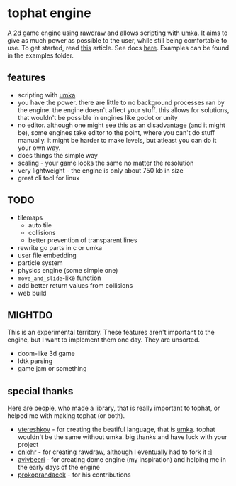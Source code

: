 # tophat engine
A 2d game engine using [rawdraw](https://github.com/cntools/rawdraw) and allows scripting with [umka](https://github.com/vtereshkov/umka-lang). It aims to give as much power as possible to the user, while still being comfortable to use. To get started, read [this](https://github.com/marekmaskarinec/tophat/wiki/getting-started) article. See docs [here](https://github.com/marekmaskarinec/tophat/wiki/Umka-libraries). Examples can be found in the examples folder.

## features

- scripting with [umka](https://github.com/vtereshkov/umka-lang)
- you have the power. there are little to no background processes ran by the engine. the engine doesn't affect your stuff. this allows for solutions, that wouldn't be possible in engines like godot or unity
- no editor. although one might see this as an disadvantage (and it might be), some engines take editor to the point, where you can't do stuff manually. it might be harder to make levels, but atleast you can do it your own way.
- does things the simple way
- scaling - your game looks the same no matter the resolution
- very lightweight - the engine is only about 750 kb in size
- great cli tool for linux

## TODO

- tilemaps
  - auto tile
  - collisions
  - better prevention of transparent lines
- rewrite go parts in c or umka
- user file embedding
- particle system
- physics engine (some simple one)
- `move_and_slide`-like function
- add better return values from collisions
- web build

## MIGHTDO

This is an experimental territory. These features aren't important to the engine, but I want to implement them one day. They are unsorted.

- doom-like 3d game
- ldtk parsing
- game jam or something

## special thanks

Here are people, who made a library, that is really important to tophat, or helped me with making tophat (or both).

- [vtereshkov](https://github.com/vtereshkov) - for creating the beatiful language, that is [umka](https://github.com/vtereshkov/umka-lang). tophat wouldn't be the same without umka. big thanks and have luck with your project
- [cnlohr](https://github.com/cnlohr) - for creating rawdraw, although I eventually had to fork it :]
- [avivbeeri](https://github.com/avivbeeri) - for creating dome engine (my inspiration) and helping me in the early days of the engine
- [prokoprandacek](https://github.com/prokoprandacek) - for his contributions
